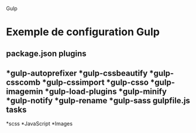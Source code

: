 Gulp

Exemple de configuration Gulp
==
package.json plugins
-
*gulp-autoprefixer
*gulp-cssbeautify
*gulp-csscomb
*gulp-cssimport
*gulp-csso
*gulp-imagemin
*gulp-load-plugins
*gulp-minify
*gulp-notify
*gulp-rename
*gulp-sass
gulpfile.js tasks
-
*scss
*JavaScript
*Images
